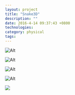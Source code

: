 ```yaml
---
layout: project
title: "Snake3D"
description: ""
date: 2016-4-14 09:37:43 +0800
technologies:
category: physical
tags:
---
```


![Alt]({{site.baseurl}}/img/snake3d/rhinojig.jpg)


![Alt]({{site.baseurl}}/img/snake3d/realjig.jpg)

![Alt]({{site.baseurl}}/img/snake3d/soldering.jpg)

![Alt]({{site.baseurl}}/img/snake3d/glowing.jpg)

![]({{site.baseurl}}/img/snake3d/playing.png)
